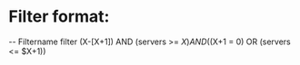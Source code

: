 # Filter format:

-- Filtername filter (X-[X+1])
AND (servers >= $X)
AND (($X+1 = 0) OR (servers <= $X+1))

